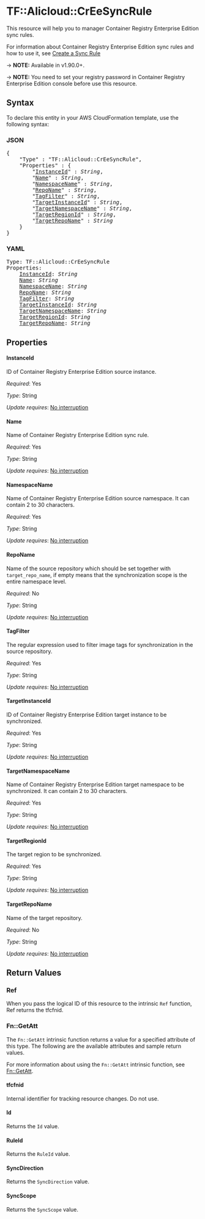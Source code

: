 # TF::Alicloud::CrEeSyncRule

This resource will help you to manager Container Registry Enterprise Edition sync rules.

For information about Container Registry Enterprise Edition sync rules and how to use it, see [Create a Sync Rule](https://www.alibabacloud.com/help/doc-detail/145280.htm)

-> **NOTE:** Available in v1.90.0+.

-> **NOTE:** You need to set your registry password in Container Registry Enterprise Edition console before use this resource.

## Syntax

To declare this entity in your AWS CloudFormation template, use the following syntax:

### JSON

<pre>
{
    "Type" : "TF::Alicloud::CrEeSyncRule",
    "Properties" : {
        "<a href="#instanceid" title="InstanceId">InstanceId</a>" : <i>String</i>,
        "<a href="#name" title="Name">Name</a>" : <i>String</i>,
        "<a href="#namespacename" title="NamespaceName">NamespaceName</a>" : <i>String</i>,
        "<a href="#reponame" title="RepoName">RepoName</a>" : <i>String</i>,
        "<a href="#tagfilter" title="TagFilter">TagFilter</a>" : <i>String</i>,
        "<a href="#targetinstanceid" title="TargetInstanceId">TargetInstanceId</a>" : <i>String</i>,
        "<a href="#targetnamespacename" title="TargetNamespaceName">TargetNamespaceName</a>" : <i>String</i>,
        "<a href="#targetregionid" title="TargetRegionId">TargetRegionId</a>" : <i>String</i>,
        "<a href="#targetreponame" title="TargetRepoName">TargetRepoName</a>" : <i>String</i>
    }
}
</pre>

### YAML

<pre>
Type: TF::Alicloud::CrEeSyncRule
Properties:
    <a href="#instanceid" title="InstanceId">InstanceId</a>: <i>String</i>
    <a href="#name" title="Name">Name</a>: <i>String</i>
    <a href="#namespacename" title="NamespaceName">NamespaceName</a>: <i>String</i>
    <a href="#reponame" title="RepoName">RepoName</a>: <i>String</i>
    <a href="#tagfilter" title="TagFilter">TagFilter</a>: <i>String</i>
    <a href="#targetinstanceid" title="TargetInstanceId">TargetInstanceId</a>: <i>String</i>
    <a href="#targetnamespacename" title="TargetNamespaceName">TargetNamespaceName</a>: <i>String</i>
    <a href="#targetregionid" title="TargetRegionId">TargetRegionId</a>: <i>String</i>
    <a href="#targetreponame" title="TargetRepoName">TargetRepoName</a>: <i>String</i>
</pre>

## Properties

#### InstanceId

ID of Container Registry Enterprise Edition source instance.

_Required_: Yes

_Type_: String

_Update requires_: [No interruption](https://docs.aws.amazon.com/AWSCloudFormation/latest/UserGuide/using-cfn-updating-stacks-update-behaviors.html#update-no-interrupt)

#### Name

Name of Container Registry Enterprise Edition sync rule.

_Required_: Yes

_Type_: String

_Update requires_: [No interruption](https://docs.aws.amazon.com/AWSCloudFormation/latest/UserGuide/using-cfn-updating-stacks-update-behaviors.html#update-no-interrupt)

#### NamespaceName

Name of Container Registry Enterprise Edition source namespace. It can contain 2 to 30 characters.

_Required_: Yes

_Type_: String

_Update requires_: [No interruption](https://docs.aws.amazon.com/AWSCloudFormation/latest/UserGuide/using-cfn-updating-stacks-update-behaviors.html#update-no-interrupt)

#### RepoName

Name of the source repository which should be set together with `target_repo_name`, if empty means that the synchronization scope is the entire namespace level.

_Required_: No

_Type_: String

_Update requires_: [No interruption](https://docs.aws.amazon.com/AWSCloudFormation/latest/UserGuide/using-cfn-updating-stacks-update-behaviors.html#update-no-interrupt)

#### TagFilter

The regular expression used to filter image tags for synchronization in the source repository.

_Required_: Yes

_Type_: String

_Update requires_: [No interruption](https://docs.aws.amazon.com/AWSCloudFormation/latest/UserGuide/using-cfn-updating-stacks-update-behaviors.html#update-no-interrupt)

#### TargetInstanceId

ID of Container Registry Enterprise Edition target instance to be synchronized.

_Required_: Yes

_Type_: String

_Update requires_: [No interruption](https://docs.aws.amazon.com/AWSCloudFormation/latest/UserGuide/using-cfn-updating-stacks-update-behaviors.html#update-no-interrupt)

#### TargetNamespaceName

Name of Container Registry Enterprise Edition target namespace to be synchronized. It can contain 2 to 30 characters.

_Required_: Yes

_Type_: String

_Update requires_: [No interruption](https://docs.aws.amazon.com/AWSCloudFormation/latest/UserGuide/using-cfn-updating-stacks-update-behaviors.html#update-no-interrupt)

#### TargetRegionId

The target region to be synchronized.

_Required_: Yes

_Type_: String

_Update requires_: [No interruption](https://docs.aws.amazon.com/AWSCloudFormation/latest/UserGuide/using-cfn-updating-stacks-update-behaviors.html#update-no-interrupt)

#### TargetRepoName

Name of the target repository.

_Required_: No

_Type_: String

_Update requires_: [No interruption](https://docs.aws.amazon.com/AWSCloudFormation/latest/UserGuide/using-cfn-updating-stacks-update-behaviors.html#update-no-interrupt)

## Return Values

### Ref

When you pass the logical ID of this resource to the intrinsic `Ref` function, Ref returns the tfcfnid.

### Fn::GetAtt

The `Fn::GetAtt` intrinsic function returns a value for a specified attribute of this type. The following are the available attributes and sample return values.

For more information about using the `Fn::GetAtt` intrinsic function, see [Fn::GetAtt](https://docs.aws.amazon.com/AWSCloudFormation/latest/UserGuide/intrinsic-function-reference-getatt.html).

#### tfcfnid

Internal identifier for tracking resource changes. Do not use.

#### Id

Returns the <code>Id</code> value.

#### RuleId

Returns the <code>RuleId</code> value.

#### SyncDirection

Returns the <code>SyncDirection</code> value.

#### SyncScope

Returns the <code>SyncScope</code> value.


